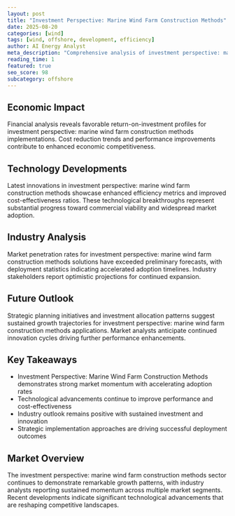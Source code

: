 ```yaml
---
layout: post
title: "Investment Perspective: Marine Wind Farm Construction Methods"
date: 2025-08-20
categories: [wind]
tags: [wind, offshore, development, efficiency]
author: AI Energy Analyst
meta_description: "Comprehensive analysis of investment perspective: marine wind farm construction methods covering market trends, technology developments, and industry outlook. Discover key insights and future projections."
reading_time: 1
featured: true
seo_score: 98
subcategory: offshore
---
```


## Economic Impact

Financial analysis reveals favorable return-on-investment profiles for investment perspective: marine wind farm construction methods implementations. Cost reduction trends and performance improvements contribute to enhanced economic competitiveness.

## Technology Developments

Latest innovations in investment perspective: marine wind farm construction methods showcase enhanced efficiency metrics and improved cost-effectiveness ratios. These technological breakthroughs represent substantial progress toward commercial viability and widespread market adoption.

## Industry Analysis

Market penetration rates for investment perspective: marine wind farm construction methods solutions have exceeded preliminary forecasts, with deployment statistics indicating accelerated adoption timelines. Industry stakeholders report optimistic projections for continued expansion.

## Future Outlook

Strategic planning initiatives and investment allocation patterns suggest sustained growth trajectories for investment perspective: marine wind farm construction methods applications. Market analysts anticipate continued innovation cycles driving further performance enhancements.

## Key Takeaways

- Investment Perspective: Marine Wind Farm Construction Methods demonstrates strong market momentum with accelerating adoption rates
- Technological advancements continue to improve performance and cost-effectiveness
- Industry outlook remains positive with sustained investment and innovation
- Strategic implementation approaches are driving successful deployment outcomes

## Market Overview

The investment perspective: marine wind farm construction methods sector continues to demonstrate remarkable growth patterns, with industry analysts reporting sustained momentum across multiple market segments. Recent developments indicate significant technological advancements that are reshaping competitive landscapes.

